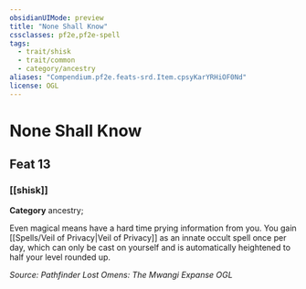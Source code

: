 ```yaml
---
obsidianUIMode: preview
title: "None Shall Know"
cssclasses: pf2e,pf2e-spell
tags:
  - trait/shisk
  - trait/common
  - category/ancestry
aliases: "Compendium.pf2e.feats-srd.Item.cpsyKarYRHiOF0Nd"
license: OGL
---
```

# None Shall Know
## Feat 13
### [[shisk]]

**Category** ancestry; 




Even magical means have a hard time prying information from you. You gain [[Spells/Veil of Privacy|Veil of Privacy]] as an innate occult spell once per day, which can only be cast on yourself and is automatically heightened to half your level rounded up.

*Source: Pathfinder Lost Omens: The Mwangi Expanse*
*OGL*